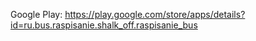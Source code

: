 Google Play:
https://play.google.com/store/apps/details?id=ru.bus.raspisanie.shalk_off.raspisanie_bus
